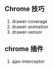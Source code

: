 ## Chrome 技巧

1. drawer-coverage
2. drawer-animation
3. drawer-sensor

## chrome 插件

1. ajax-interceptor
